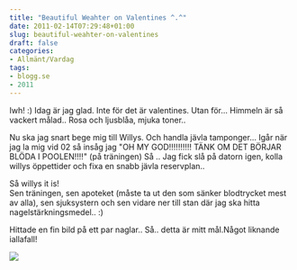 ```yaml
---
title: "Beautiful Weahter on Valentines ^.^"
date: 2011-02-14T07:29:48+01:00
slug: beautiful-weahter-on-valentines
draft: false
categories:
- Allmänt/Vardag
tags:
- blogg.se
- 2011
---
```

Iwh! :) Idag är jag glad. Inte för det är valentines. Utan för... Himmeln är så vackert målad.. Rosa och ljusblåa, mjuka toner..  
  
Nu ska jag snart bege mig till Willys. Och handla jävla tamponger... Igår när jag la mig vid 02 så insåg jag "OH MY GOD!!!!!!!!!! TÄNK OM DET BÖRJAR BLÖDA I POOLEN!!!!" (på träningen) Så .. Jag fick slå på datorn igen, kolla willys öppettider och fixa en snabb jävla reservplan..  
  
Så willys it is!  
Sen träningen, sen apoteket (måste ta ut den som sänker blodtrycket mest av alla), sen sjuksystern och sen vidare ner till stan där jag ska hitta nagelstärkningsmedel.. :)  
  
Hittade en fin bild på ett par naglar.. Så.. detta är mitt mål.Något liknande iallafall!  
  
![](/assets/images/blogg.se/dsc09331_132485314.jpg)